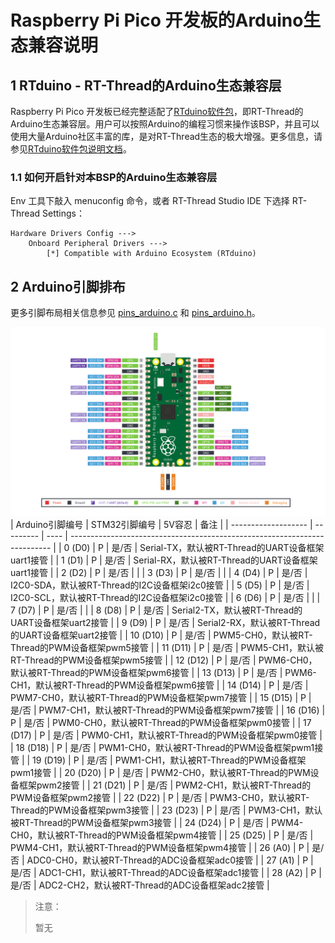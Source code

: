 # Raspberry Pi Pico 开发板的Arduino生态兼容说明

## 1 RTduino - RT-Thread的Arduino生态兼容层

Raspberry Pi Pico 开发板已经完整适配了[RTduino软件包](https://github.com/RTduino/RTduino)，即RT-Thread的Arduino生态兼容层。用户可以按照Arduino的编程习惯来操作该BSP，并且可以使用大量Arduino社区丰富的库，是对RT-Thread生态的极大增强。更多信息，请参见[RTduino软件包说明文档](https://github.com/RTduino/RTduino)。

### 1.1 如何开启针对本BSP的Arduino生态兼容层

Env 工具下敲入 menuconfig 命令，或者 RT-Thread Studio IDE 下选择 RT-Thread Settings：

```Kconfig
Hardware Drivers Config --->
    Onboard Peripheral Drivers --->
        [*] Compatible with Arduino Ecosystem (RTduino)
```

## 2 Arduino引脚排布

更多引脚布局相关信息参见 [pins_arduino.c](pins_arduino.c) 和 [pins_arduino.h](pins_arduino.h)。

![Pico-Pinout](images/Pico-R3-Pinout-1719757322245-1.svg)
| Arduino引脚编号  | STM32引脚编号 | 5V容忍 | 备注  |
| ------------------- | --------- | ---- | ------------------------------------------------------------------------- |
| 0 (D0) | P | 是/否 | Serial-TX，默认被RT-Thread的UART设备框架uart1接管 |
| 1 (D1) | P | 是/否 | Serial-RX，默认被RT-Thread的UART设备框架uart1接管 |
| 2 (D2) | P | 是/否 |  |
| 3 (D3) | P | 是/否 |  |
| 4 (D4) | P | 是/否 | I2C0-SDA，默认被RT-Thread的I2C设备框架i2c0接管 |
| 5 (D5) | P | 是/否 | I2C0-SCL，默认被RT-Thread的I2C设备框架i2c0接管 |
| 6 (D6) | P | 是/否 |  |
| 7 (D7) | P | 是/否 |  |
| 8 (D8) | P | 是/否 | Serial2-TX，默认被RT-Thread的UART设备框架uart2接管 |
| 9 (D9) | P | 是/否 | Serial2-RX，默认被RT-Thread的UART设备框架uart2接管 |
| 10 (D10) | P | 是/否 | PWM5-CH0，默认被RT-Thread的PWM设备框架pwm5接管 |
| 11 (D11) | P | 是/否 | PWM5-CH1，默认被RT-Thread的PWM设备框架pwm5接管 |
| 12 (D12) | P | 是/否 | PWM6-CH0，默认被RT-Thread的PWM设备框架pwm6接管 |
| 13 (D13) | P | 是/否 | PWM6-CH1，默认被RT-Thread的PWM设备框架pwm6接管 |
| 14 (D14) | P | 是/否 | PWM7-CH0，默认被RT-Thread的PWM设备框架pwm7接管 |
| 15 (D15) | P | 是/否 | PWM7-CH1，默认被RT-Thread的PWM设备框架pwm7接管 |
| 16 (D16) | P | 是/否 | PWM0-CH0，默认被RT-Thread的PWM设备框架pwm0接管 |
| 17 (D17) | P | 是/否 | PWM0-CH1，默认被RT-Thread的PWM设备框架pwm0接管 |
| 18 (D18) | P | 是/否 | PWM1-CH0，默认被RT-Thread的PWM设备框架pwm1接管 |
| 19 (D19) | P | 是/否 | PWM1-CH1，默认被RT-Thread的PWM设备框架pwm1接管 |
| 20 (D20) | P | 是/否 | PWM2-CH0，默认被RT-Thread的PWM设备框架pwm2接管 |
| 21 (D21) | P | 是/否 | PWM2-CH1，默认被RT-Thread的PWM设备框架pwm2接管 |
| 22 (D22) | P | 是/否 | PWM3-CH0，默认被RT-Thread的PWM设备框架pwm3接管 |
| 23 (D23) | P | 是/否 | PWM3-CH1，默认被RT-Thread的PWM设备框架pwm3接管 |
| 24 (D24) | P | 是/否 | PWM4-CH0，默认被RT-Thread的PWM设备框架pwm4接管 |
| 25 (D25) | P | 是/否 | PWM4-CH1，默认被RT-Thread的PWM设备框架pwm4接管 |
| 26 (A0) | P | 是/否 | ADC0-CH0，默认被RT-Thread的ADC设备框架adc0接管 |
| 27 (A1) | P | 是/否 | ADC1-CH1，默认被RT-Thread的ADC设备框架adc1接管 |
| 28 (A2) | P | 是/否 | ADC2-CH2，默认被RT-Thread的ADC设备框架adc2接管 |

> ![]()注意：
>
> 暂无
